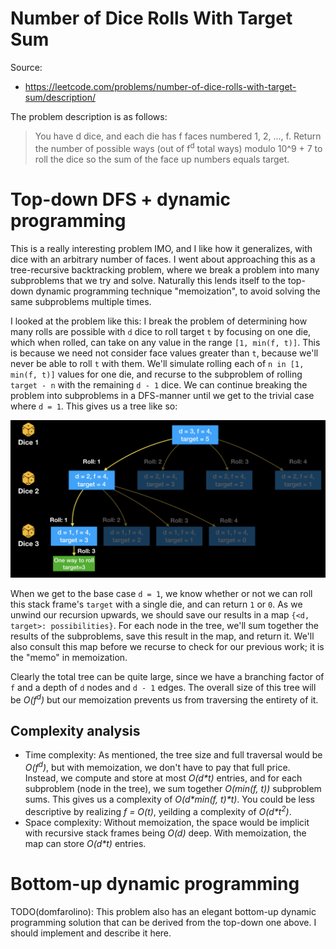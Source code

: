 # Number of Dice Rolls With Target Sum

Source:

 - https://leetcode.com/problems/number-of-dice-rolls-with-target-sum/description/

The problem description is as follows:

> You have d dice, and each die has f faces numbered 1, 2, ..., f.
> Return the number of possible ways (out of f<sup>d</sup> total ways)
> modulo 10^9 + 7 to roll the dice so the sum of the face up numbers equals
> target.

# Top-down DFS + dynamic programming

This is a really interesting problem IMO, and I like how it generalizes, with
dice with an arbitrary number of faces. I went about approaching this as a
tree-recursive backtracking problem, where we break a problem into many subproblems
that we try and solve. Naturally this lends itself to the top-down dynamic programming
technique "memoization", to avoid solving the same subproblems multiple times.

I looked at the problem like this: I break the problem of determining how many rolls are
possible with `d` dice to roll target `t` by focusing on one die, which when rolled, can
take on any value in the range `[1, min(f, t)]`. This is because we need not consider
face values greater than `t`, because we'll never be able to roll `t` with them. We'll
simulate rolling each of `n in [1, min(f, t)]` values for one die, and recurse to the
subproblem of rolling `target - n` with the remaining `d - 1` dice. We can continue breaking
the problem into subproblems in a DFS-manner until we get to the trivial case where `d = 1`.
This gives us a tree like so:

![tree](tree.png)

When we get to the base case `d = 1`, we know whether or not we can roll this stack
frame's `target` with a single die, and can return `1` or `0`. As we unwind our
recursion upwards, we should save our results in a map `{<d, target>: possibilities}`.
For each node in the tree, we'll sum together the results of the subproblems, save this
result in the map, and return it. We'll also consult this map before we recurse to check
for our previous work; it is the "memo" in memoization.

Clearly the total tree can be quite large, since we have a branching factor of `f` and
a depth of `d` nodes and `d - 1` edges. The overall size of this tree will be
_O(f<sup>d</sup>)_ but our memoization prevents us from traversing the entirety of it.

## Complexity analysis

 - Time complexity: As mentioned, the tree size and full traversal would be _O(f<sup>d</sup>)_,
   but with memoization, we don't have to pay that full price. Instead, we compute and store
   at most _O(d\*t)_ entries, and for each subproblem (node in the tree), we sum together
   _O(min(f, t))_ subproblem sums. This gives us a complexity of _O(d\*min(f, t)\*t)_. You could be
   less descriptive by realizing _f = O(t)_, yeilding a complexity of _O(d\*t<sup>2</sup>)_.
 - Space complexity: Without memoization, the space would be implicit with recursive stack frames
   being _O(d)_ deep. With memoization, the map can store _O(d\*t)_ entries.

# Bottom-up dynamic programming

TODO(domfarolino): This problem also has an elegant bottom-up dynamic programming solution that
can be derived from the top-down one above. I should implement and describe it here.
